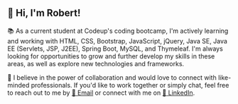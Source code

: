 ## 👋 Hi, I'm Robert!

📚 As a current student at Codeup's coding bootcamp, I'm actively learning and working with HTML, CSS, Bootstrap, JavaScript, jQuery, Java SE, Java EE (Servlets, JSP, J2EE), Spring Boot, MySQL, and Thymeleaf. I'm always looking for opportunities to grow and further develop my skills in these areas, as well as explore new technologies and frameworks.

🤝 I believe in the power of collaboration and would love to connect with like-minded professionals. If you'd like to work together or simply chat, feel free to reach out to me by [📧 Email](mailto:robert.j.mendez3@gmail.com) or connect with me on [🔗 LinkedIn](https://www.linkedin.com/in/robert-mendez-3573bb254/).



